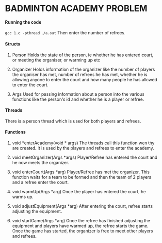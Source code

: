 # BADMINTON ACADEMY PROBLEM

#### Running the code
`gcc 1.c -pthread`
`./a.out`
Then enter the number of refrees.

#### Structs
1) Person
Holds the state of the person, ie whether he has entered court, or meeting the organiser, or warming up etc

2) Organizer
Holds information of the organizer like the number of players the organiser has met, number of refrees he has met, whether he is allowing anyone to enter the court and how many people he has allowed to enter the court.

3) Args
Used for passing information about a person into the various functions like the person's id and whether he is a player or refree.

#### Threads
There is a person thread which is used for both players and refrees.

#### Functions 
1) void *enterAcademy(void * args)
The threads call this function wen thy are created. It is used by the players and refrees to enter the academy.

2) void meetOrganizer(Args *args)
Player/Refree has entered the court and he now meets the organizer.

3) void enterCourt(Args *arg)
Player/Refree has met the organizer. This function waits for a team to be formed and then the team of 2 players and a refree enter the court.

4) void warmUp(Args *arg)
Once the player has entered the court, he warms up.

5) void adjustEquipment(Args *arg)
After entering the court, refree starts adjusting the equipment.

6) void startGame(Args *arg)
Once the refree has finished adjusting the equipment and players have warmed up, the refree starts the game. Once the game has started, the organizer is free to meet other players and refrees.
